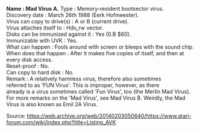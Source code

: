 **Name : Mad Virus A.**
Type : Memory-resident bootsector virus.<br>
Discovery date : March 26th 1988 (Eerk Hofmeester).<br>
Virus can copy to drive(s) : A or B (current drive).<br>
Virus attaches itself to : Hdv_rw vector.<br>
Disks can be immunized against it : Yes (0.B $60).<br>
Immunizable with UVK : Yes.<br>
What can happen :  Fools around with screen or bleeps with the sound 
 chip.<br>
When does that happen :  After it makes five copies of itself,   and 
 then at every disk access.<br>
Reset-proof : No.<br>
Can copy to hard disk : No.<br>
Remark :  A  relatively  harmless virus,  therefore  also  sometimes  
 referred to as 'FUN Virus'.  This is improper,  however,  as there  
 already is a virus sometimes called 'Fun Virus',  too (the  Merlin 
 Mad  Virus).  For more remarks on the 'Mad Virus',  see  Mad 
 Virus  B.  Weirdly,  the Mad Virus is also known as Emil  2A 
 Virus.<br>



Source: https://web.archive.org/web/20140203050640/https://www.atari-forum.com/wiki/index.php?title=Listing_AVK
